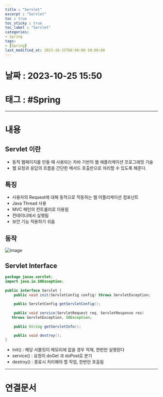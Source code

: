 ```yaml
---
title : "Servlet"
excerpt : "Servlet"
toc : true
toc_sticky : true
toc_label : "Servlet"
categories:
- Spring
tags:
- [Spring]
last_modified_at: 2023-10-25T08:00:00-10:00:00
---
```


# 날짜 : 2023-10-25 15:50

# 태그 : #Spring
---

# 내용

## Servlet 이란
- 동적 웹페이지를 만들 때 사용되는 자바 기반의 웹 애플리케이션 프로그래밍 기술
- 웹 요청과 응답의 흐름을 간단한 메서드 호출만으로 처리할 수 있도록 해준다.

## 특징
- 사용자의 Request에 대해 동적으로 작동하는 웹 어플리케이션 컴포넌트
- Java Thread 사용
- MVC 패턴의 컨트롤러로 이용됨
- 컨테이너에서 실행됨
- 보안 기능 적용하기 쉬움

## 동작
  
![image](./../../assets/images/../../assets/Images/ServletProcess.png)

## Servlet Interface

```java
package javax.servlet;  
import java.io.IOException;  
  
public interface Servlet {  
    public void init(ServletConfig config) throws ServletException;  
    
    public ServletConfig getServletConfig();  
      
    public void service(ServletRequest req, ServletResponse res)  
   throws ServletException, IOException;  
    
    public String getServletInfo();  

    public void destroy();  
}
```

- Init() : 해당 서블릿이 메모리에 없을 경우 적재, 한번만 실행된다
- service() : 요청이 doGet 과 doPost로 분기
- destroy() : 종료시 처리해야 할 작업, 한번만 호출됨

---

# 연결문서

